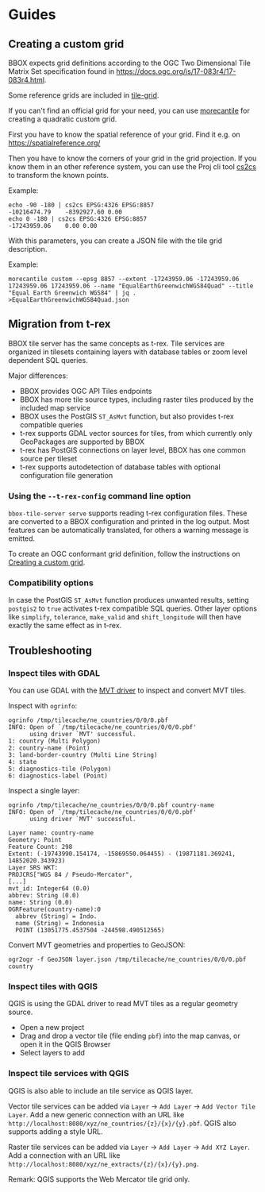 # Guides

## Creating a custom grid

BBOX expects grid definitions according to the OGC Two Dimensional Tile Matrix Set specification found in <https://docs.ogc.org/is/17-083r4/17-083r4.html>.

Some reference grids are included in [tile-grid](https://github.com/pka/tile-grid/tree/main/data).

If you can't find an official grid for your need, you can use [morecantile](https://developmentseed.org/morecantile/) for creating a quadratic custom grid.

First you have to know the spatial reference of your grid. Find it e.g. on <https://spatialreference.org/>

Then you have to know the corners of your grid in the grid projection. If you know them in an other reference system, you can use the Proj cli tool [cs2cs](https://proj.org/en/9.4/apps/cs2cs.html)
to transform the known points.

Example:
```
echo -90 -180 | cs2cs EPSG:4326 EPSG:8857
-10216474.79    -8392927.60 0.00
echo 0 -180 | cs2cs EPSG:4326 EPSG:8857
-17243959.06    0.00 0.00
```

With this parameters, you can create a JSON file with the tile grid description.

Example:
```
morecantile custom --epsg 8857 --extent -17243959.06 -17243959.06 17243959.06 17243959.06 --name "EqualEarthGreenwichWGS84Quad" --title "Equal Earth Greenwich WGS84" | jq . >EqualEarthGreenwichWGS84Quad.json
```

## Migration from t-rex

BBOX tile server has the same concepts as t-rex. Tile services are organized in tilesets containing layers with
database tables or zoom level dependent SQL queries.

Major differences:
- BBOX provides OGC API Tiles endpoints
- BBOX has more tile source types, including raster tiles produced by the included map service
- BBOX uses the PostGIS `ST_AsMvt` function, but also provides t-rex compatible queries
- t-rex supports GDAL vector sources for tiles, from which currently only GeoPackages are supported by BBOX
- t-rex has PostGIS connections on layer level, BBOX has one common source per tileset
- t-rex supports autodetection of database tables with optional configuration file generation

### Using the `--t-rex-config` command line option

`bbox-tile-server serve` supports reading t-rex configuration files. These are converted to
a BBOX configuration and printed in the log output. Most features can be automatically
translated, for others a warning message is emitted.

To create an OGC conformant grid definition, follow the instructions on [Creating a custom grid](#creating-a-custom-grid).

### Compatibility options

In case the PostGIS `ST_AsMvt` function produces unwanted results, setting `postgis2` to `true` activates
t-rex compatible SQL queries. Other layer options like `simplify`, `tolerance`, `make_valid` and `shift_longitude` will
then have exactly the same effect as in t-rex.


## Troubleshooting

### Inspect tiles with GDAL

You can use GDAL with the [MVT driver](https://gdal.org/drivers/vector/mvt.html) to inspect and convert MVT tiles.

Inspect with `ogrinfo`:

```
ogrinfo /tmp/tilecache/ne_countries/0/0/0.pbf 
INFO: Open of `/tmp/tilecache/ne_countries/0/0/0.pbf'
      using driver `MVT' successful.
1: country (Multi Polygon)
2: country-name (Point)
3: land-border-country (Multi Line String)
4: state
5: diagnostics-tile (Polygon)
6: diagnostics-label (Point)
```

Inspect a single layer:
```
ogrinfo /tmp/tilecache/ne_countries/0/0/0.pbf country-name
INFO: Open of `/tmp/tilecache/ne_countries/0/0/0.pbf'
      using driver `MVT' successful.

Layer name: country-name
Geometry: Point
Feature Count: 298
Extent: (-19743990.154174, -15869550.064455) - (19871181.369241, 14852020.343923)
Layer SRS WKT:
PROJCRS["WGS 84 / Pseudo-Mercator",
[...]
mvt_id: Integer64 (0.0)
abbrev: String (0.0)
name: String (0.0)
OGRFeature(country-name):0
  abbrev (String) = Indo.
  name (String) = Indonesia
  POINT (13051775.4537504 -244598.490512565)
```

Convert MVT geometries and properties to GeoJSON:
```
ogr2ogr -f GeoJSON layer.json /tmp/tilecache/ne_countries/0/0/0.pbf country
```

### Inspect tiles with QGIS

QGIS is using the GDAL driver to read MVT tiles as a regular geometry source.

* Open a new project
* Drag and drop a vector tile (file ending `pbf`) into the map canvas, or open it in the QGIS Browser
* Select layers to add

### Inspect tile services with QGIS

QGIS is also able to include an tile service as QGIS layer. 

Vector tile services can be added via `Layer` -> `Add Layer` -> `Add Vector Tile Layer`. Add a new generic connection with an URL
like `http://localhost:8080/xyz/ne_countries/{z}/{x}/{y}.pbf`. QGIS also supports adding a style URL.

Raster tile services can be added via `Layer` -> `Add Layer` -> `Add XYZ Layer`. Add a connection with an URL like
`http://localhost:8080/xyz/ne_extracts/{z}/{x}/{y}.png`.

Remark: QGIS supports the Web Mercator tile grid only.
